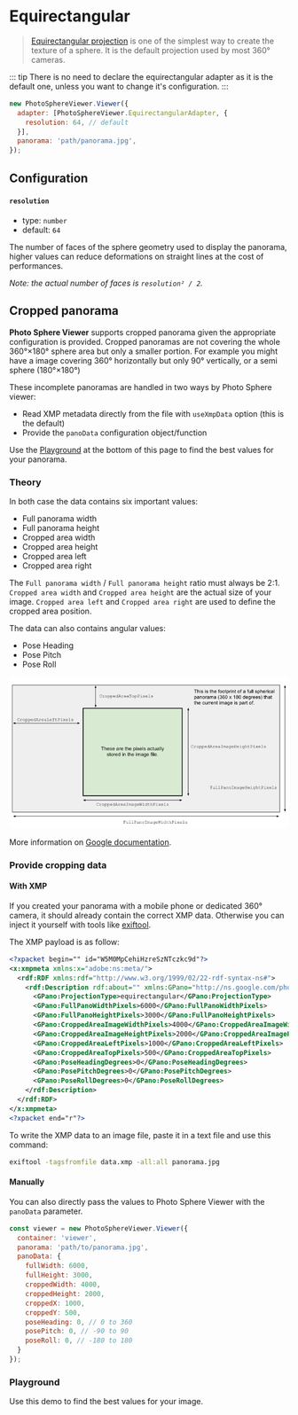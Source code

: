 # Equirectangular

> [Equirectangular projection](https://en.wikipedia.org/wiki/Equirectangular_projection) is one of the simplest way to create the texture of a sphere. It is the default projection used by most 360° cameras.

::: tip
There is no need to declare the equirectangular adapter as it is the default one, unless you want to change it's configuration.
:::

```js
new PhotoSphereViewer.Viewer({
  adapter: [PhotoSphereViewer.EquirectangularAdapter, {
    resolution: 64, // default
  }],
  panorama: 'path/panorama.jpg',
});
```


## Configuration

#### `resolution`
- type: `number`
- default: `64`

The number of faces of the sphere geometry used to display the panorama, higher values can reduce deformations on straight lines at the cost of performances. 

_Note: the actual number of faces is `resolution² / 2`._


## Cropped panorama

**Photo Sphere Viewer** supports cropped panorama given the appropriate configuration is provided. Cropped panoramas are not covering the whole 360°×180° sphere area but only a smaller portion. For example you might have a image covering 360° horizontally but only 90° vertically, or a semi sphere (180°×180°)

These incomplete panoramas are handled in two ways by Photo Sphere viewer:
  - Read XMP metadata directly from the file with `useXmpData` option (this is the default)
  - Provide the `panoData` configuration object/function

Use the [Playground](#playground) at the bottom of this page to find the best values for your panorama.

### Theory

In both case the data contains six important values:
  - Full panorama width
  - Full panorama height
  - Cropped area width
  - Cropped area height
  - Cropped area left
  - Cropped area right

The `Full panorama width` / `Full panorama height` ratio must always be 2:1. `Cropped area width` and `Cropped area height` are the actual size of your image. `Cropped area left` and `Cropped area right` are used to define the cropped area position.

The data can also contains angular values:
  - Pose Heading
  - Pose Pitch
  - Pose Roll

![XMP_pano_pixels](../../images/XMP_pano_pixels.png)

More information on [Google documentation](https://developers.google.com/streetview/spherical-metadata).


### Provide cropping data

#### With XMP

If you created your panorama with a mobile phone or dedicated 360° camera, it should already contain the correct XMP data. Otherwise you can inject it yourself with tools like [exiftool](https://sno.phy.queensu.ca/~phil/exiftool/).

The XMP payload is as follow:

```xml
<?xpacket begin="﻿" id="W5M0MpCehiHzreSzNTczkc9d"?>
<x:xmpmeta xmlns:x="adobe:ns:meta/">
  <rdf:RDF xmlns:rdf="http://www.w3.org/1999/02/22-rdf-syntax-ns#">
    <rdf:Description rdf:about="" xmlns:GPano="http://ns.google.com/photos/1.0/panorama/">
      <GPano:ProjectionType>equirectangular</GPano:ProjectionType>
      <GPano:FullPanoWidthPixels>6000</GPano:FullPanoWidthPixels>
      <GPano:FullPanoHeightPixels>3000</GPano:FullPanoHeightPixels>
      <GPano:CroppedAreaImageWidthPixels>4000</GPano:CroppedAreaImageWidthPixels>
      <GPano:CroppedAreaImageHeightPixels>2000</GPano:CroppedAreaImageHeightPixels>
      <GPano:CroppedAreaLeftPixels>1000</GPano:CroppedAreaLeftPixels>
      <GPano:CroppedAreaTopPixels>500</GPano:CroppedAreaTopPixels>
      <GPano:PoseHeadingDegrees>0</GPano:PoseHeadingDegrees>
      <GPano:PosePitchDegrees>0</GPano:PosePitchDegrees>
      <GPano:PoseRollDegrees>0</GPano:PoseRollDegrees>
    </rdf:Description>
  </rdf:RDF>
</x:xmpmeta>
<?xpacket end="r"?>
```

To write the XMP data to an image file, paste it in a text file and use this command:

```bash
exiftool -tagsfromfile data.xmp -all:all panorama.jpg
```

#### Manually

You can also directly pass the values to Photo Sphere Viewer with the `panoData` parameter.

```js
const viewer = new PhotoSphereViewer.Viewer({
  container: 'viewer',
  panorama: 'path/to/panorama.jpg',
  panoData: {
    fullWidth: 6000,
    fullHeight: 3000,
    croppedWidth: 4000,
    croppedHeight: 2000,
    croppedX: 1000,
    croppedY: 500,
    poseHeading: 0, // 0 to 360
    posePitch: 0, // -90 to 90
    poseRoll: 0, // -180 to 180
  }
});
```


### Playground

Use this demo to find the best values for your image.

<no-ssr>
  <CropPlayground/>
</no-ssr>
